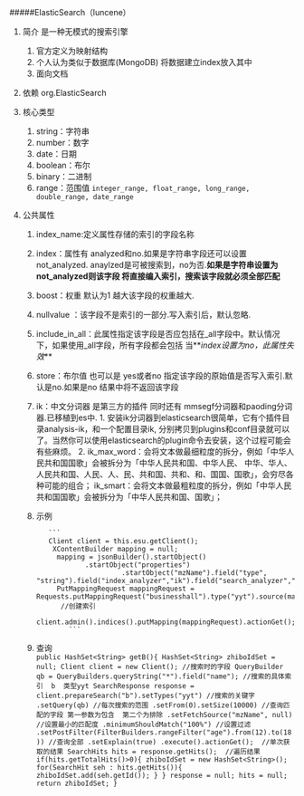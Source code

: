 #####ElasticSearch（luncene）

1. 简介
    是一种无模式的搜索引擎 
    1. 官方定义为映射结构
    2. 个人认为类似于数据库(MongoDB) 将数据建立index放入其中 
    3. 面向文档
    
2. 依赖  org.ElasticSearch

3.  核心类型
    1.  string：字符串 
    2.  number：数字
    3.  date：日期
    4.  boolean：布尔
    5.  binary：二进制
    6.  range：范围值 `integer_range, float_range, long_range, double_range, date_range`
    
4.  公共属性
     1.  index_name:定义属性存储的索引的字段名称
     2.  index：属性有 analyzed和no.如果是字符串字段还可以设置not_analyzed.
          anaylzed是可被搜索到，no为否.**如果是字符串设置为 not_analyzed则该字段
          将直接编入索引，搜索该字段就必须全部匹配**
     3.  boost：权重 默认为1 越大该字段的权重越大.
     4.  nullvalue ：该字段不是索引的一部分.写入索引后，默认忽略.
     5.  include_in_all：此属性指定该字段是否应包括在_all字段中。默认情况下，如果使用_all字段，所有字段都会包括
            当**_index设置为no，此属性失效_**
     6.  store：布尔值 也可以是 yes或者no 指定该字段的原始值是否写入索引.默认是no.如果是no 结果中将不返回该字段
     7.  ik：中文分词器  是第三方的插件 同时还有 mmsegf分词器和paoding分词器.已移植到es中.
                1.  安装ik分词器到elasticsearch很简单，它有个插件目录analysis-ik，和一个配置目录ik, 
                分别拷贝到plugins和conf目录就可以了。当然你可以使用elasticsearch的plugin命令去安装，这个过程可能会有些麻烦。
                2.  ik_max_word：会将文本做最细粒度的拆分，例如「中华人民共和国国歌」会被拆分为「中华人民共和国、中华人民、
                中华、华人、人民共和国、人民、人、民、共和国、共和、和、国国、国歌」，会穷尽各种可能的组合； 
                    ik_smart：会将文本做最粗粒度的拆分，例如「中华人民共和国国歌」会被拆分为「中华人民共和国、国歌」；
     8.   示例 
       
                 ```
                 Client client = this.esu.getClient();
                  XContentBuilder mapping = null;
                   mapping = jsonBuilder().startObject()
    					  .startObject("properties")
    					           .startObject("mzName").field("type", "string").field("index_analyzer","ik").field("search_analyzer","ik_smart").field("store",true).endObject()
                   PutMappingRequest mappingRequest = Requests.putMappingRequest("businesshall").type("yyt").source(mapping);
     		        //创建索引
                    client.admin().indices().putMapping(mappingRequest).actionGet();    					           
                      ```
                      
     9.   查询                
           ``
           public HashSet<String> getB(){
           		HashSet<String> zhiboIdSet = null;
           		Client client = new Client();
           		//搜索时的字段
           		QueryBuilder qb = QueryBuilders.queryString("*").field("name");
           		//搜索的具体索引  b  类型yyt
           		SearchResponse response = client.prepareSearch("b").setTypes("yyt")
           		                            //搜索的关键字
           									.setQuery(qb)
           									//每次搜索的范围
           									.setFrom(0).setSize(10000)
           									//查询匹配的字段 第一参数为包含  第二个为排除
           								    .setFetchSource("mzName", null)
           								    //设置最小的匹配度
           								    .minimumShouldMatch("100%")
           								    //设置过滤
           								    .setPostFilter(FilterBuilders.rangeFilter("age").from(12).to(18))
           								    //查询全部
           								    .setExplain(true)
           								    .execute().actionGet(); 
           		//单次获取的结果
           		SearchHits hits = response.getHits(); 
           		//遍历结果
           		if(hits.getTotalHits()>0){
           			zhiboIdSet = new HashSet<String>();
           			for(SearchHit seh : hits.getHits()){
           				zhiboIdSet.add(seh.getId());
           			}
           		}
           		response = null;
           		hits = null;
           		return zhiboIdSet;
           	}
           ``
